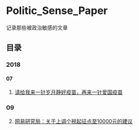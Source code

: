 # Politic_Sense_Paper

记录那些被政治敏感的文章

## 目录

### 2018

#### 07

1. [请给我来一针岁月静好疫苗，再来一针爱国疫苗](2018/07/请给我来一针岁月静好疫苗，再来一针爱国疫苗.md)

### 09

2. [网易研究局：关于上调个税起征点至10000元的建议](2018/09/网易研究局：关于上调个税起征点至10000元的建议.md)